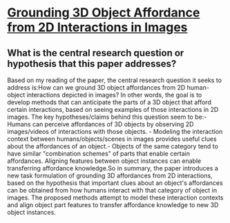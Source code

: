 # [Grounding 3D Object Affordance from 2D Interactions in Images](https://arxiv.org/abs/2303.10437)

## What is the central research question or hypothesis that this paper addresses?

Based on my reading of the paper, the central research question it seeks to address is:How can we ground 3D object affordances from 2D human-object interactions depicted in images? In other words, the goal is to develop methods that can anticipate the parts of a 3D object that afford certain interactions, based on seeing examples of those interactions in 2D images. The key hypotheses/claims behind this question seem to be:- Humans can perceive affordances of 3D objects by observing 2D images/videos of interactions with those objects. - Modeling the interaction context between humans/objects/scenes in images provides useful clues about the affordances of an object.- Objects of the same category tend to have similar "combination schemes" of parts that enable certain affordances. Aligning features between object instances can enable transferring affordance knowledge.So in summary, the paper introduces a new task formulation of grounding 3D affordances from 2D interactions, based on the hypothesis that important clues about an object's affordances can be obtained from how humans interact with that category of object in images. The proposed methods attempt to model these interaction contexts and align object part features to transfer affordance knowledge to new 3D object instances.
